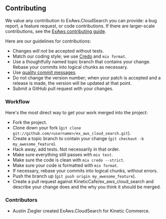 ## Contributing

We value any contribution to ExAws.CloudSearch you can provide: a bug report, a
feature request, or code contributions. If there are larger-scale
contributions, see the [ExAws contributing guide][exaws-contributing].

Here are our guidelines for contributions:

*   Changes *will not* be accepted without tests.
*   Match our coding style; we use [Credo][] and `mix format`.
*   Use a thoughtfully named topic branch that contains your change. Rebase
    your commits into logical chunks as necessary.
*   Use [quality commit messages][].
*   Do not change the version number; when your patch is accepted and a release
    is made, the version will be updated at that point.
*   Submit a GitHub pull request with your changes.

### Workflow

Here's the most direct way to get your work merged into the project:

*   Fork the project.
*   Clone down your fork (`git clone
    git://github.com/<username>/ex_aws_cloud_search.git`).
*   Create a topic branch to contain your change (`git checkout -b
    my_awesome_feature`).
*   Hack away, add tests. Not necessarily in that order.
*   Make sure everything still passes with `mix test`.
*   Make sure the code is clean with `mix credo --strict`.
*   Make sure your code is formatted with `mix format`.
*   If necessary, rebase your commits into logical chunks, without errors.
*   Push the branch up (`git push origin my_awesome_feature`).
*   Create a pull request against KineticCafe/ex_aws_cloud_search and describe your change
    does and the why you think it should be merged.

### Contributors

*   Austin Ziegler created ExAws.CloudSearch for Kinetic Commerce.

[quality commit messages]: http://tbaggery.com/2008/04/19/a-note-about-git-commit-messages.html
[Credo]: https://github.com/rrrene/credo
[exaws-contributing]: https://github.com/ex-aws/ex_aws/blob/master/CONTRIBUTING.md
